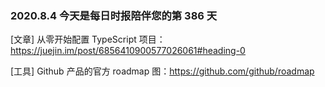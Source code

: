 ### 2020.8.4 今天是每日时报陪伴您的第 386 天

[文章] 从零开始配置 TypeScript 项目：<https://juejin.im/post/6856410900577026061#heading-0>

[工具] Github 产品的官方 roadmap 图：<https://github.com/github/roadmap>
